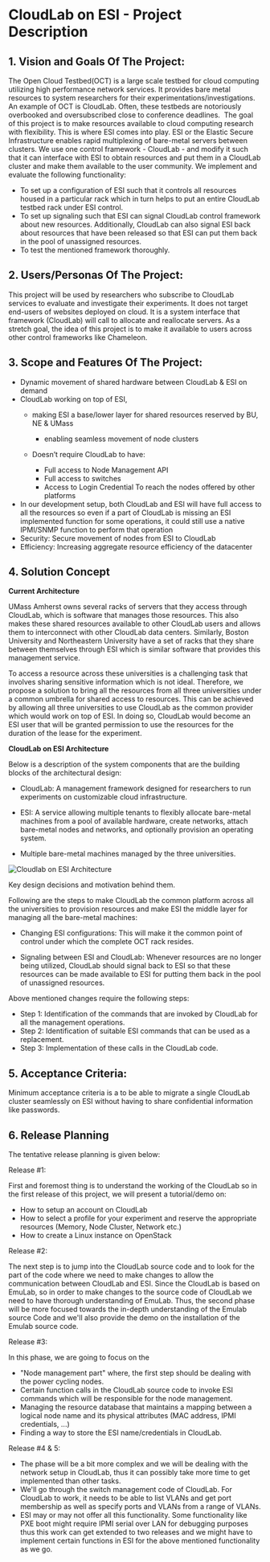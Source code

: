 # CloudLab on ESI - Project Description
## 1. Vision and Goals Of The Project:
The Open Cloud Testbed(OCT) is a large scale testbed for cloud computing utilizing high performance network services. It provides bare metal resources to system researchers for their experimentations/investigations. An example of OCT is CloudLab. Often, these testbeds are notoriously overbooked and oversubscribed close to conference deadlines.
​
The goal of this project is to make resources available to cloud computing research with flexibility. This is where ESI comes into play. ESI or the Elastic Secure Infrastructure enables rapid multiplexing of bare-metal servers between clusters. We use one control framework - CloudLab - and modify it such that it can interface with ESI to obtain resources and put them in a CloudLab cluster and make them available to the user community. We implement and evaluate the following functionality:
​
*  To set up a configuration of ESI such that it controls all resources housed in a particular rack which in turn helps to put an entire CloudLab testbed rack under ESI control. 
* To set up signaling such that ESI can signal CloudLab control framework about new resources. Additionally, CloudLab can also signal ESI back about resources that have been released so that ESI can put them back in the pool of unassigned resources. 
* To test the mentioned framework thoroughly.
​
## 2. Users/Personas Of The Project:
This project will be used by researchers who subscribe to CloudLab services to evaluate and investigate their experiments. It does not target end-users of websites deployed on cloud. It is a system interface that framework (CloudLab) will call to allocate and reallocate servers.
​
As a stretch goal, the idea of this project is to make it available to users across other control frameworks like Chameleon.
​
​
## 3. Scope and Features Of The Project:

* Dynamic movement of shared hardware between CloudLab & ESI on demand 
* CloudLab working on top of ESI, 
    * making ESI a base/lower layer for shared resources reserved by BU, NE & UMass 
        * enabling seamless movement of node clusters 

    * Doesn’t require CloudLab to have: 
        * Full access to Node Management API 
        * Full access to switches 
        * Access to Login Credential 
		To reach the nodes offered by other platforms 
* In our development setup, both CloudLab and ESI will have full access to all the resources so even if a part of CloudLab is missing an ESI implemented function for some operations, it could still use a native IPMI/SNMP function to perform that operation
* Security: Secure movement of nodes from ESI to CloudLab 
* Efficiency: Increasing aggregate resource efficiency of the datacenter  
## 4. Solution Concept

**Current Architecture**

UMass Amherst owns several racks of servers that they access through CloudLab, which is software that manages those resources. This also makes these shared resources available to other CloudLab users and allows them to interconnect with other CloudLab data centers. Similarly, Boston University and Northeastern University have a set of racks that they share between themselves through ESI which is similar software that provides this management service.

To access a resource across these universities is a challenging task that involves sharing sensitive information which is not ideal. Therefore, we propose a solution to bring all the resources from all three universities under a common umbrella for shared access to resources. This can be achieved by allowing all three universities to use CloudLab as the common provider which would work on top of ESI. In doing so, CloudLab would become an ESI user that will be granted permission to use the resources for the duration of the lease for the experiment.

**CloudLab on ESI Architecture** 

Below is a description of the system components that are the building blocks of the architectural design:

* CloudLab: A management framework designed for researchers to run experiments on customizable cloud infrastructure.

* ESI: A service allowing multiple tenants to flexibly allocate bare-metal machines from a pool of available hardware, create networks, attach bare-metal nodes and networks, and optionally provision an operating system.

* Multiple bare-metal machines managed by the three universities.


![Cloudlab on ESI Architecture](https://user-images.githubusercontent.com/60124910/134443639-f8aeba2b-f611-4e33-aeb8-d72ee4f4cc01.png)


Key design decisions and motivation behind them.

Following are the steps to make CloudLab the common platform across all the universities to provision resources and make ESI the middle layer for managing all the bare-metal machines:

* Changing ESI configurations: This will make it the common point of control under which the complete OCT rack resides. 

* Signaling between ESI and CloudLab: Whenever resources are no longer being utilized, CloudLab should signal back to ESI so that these resources can be made available to ESI for putting them back in the pool of unassigned resources.

Above mentioned changes require the following steps:

* Step 1: Identification of the commands that are invoked by CloudLab for all the management operations.
* Step 2: Identification of suitable ESI commands that can be used as a replacement.
* Step 3: Implementation of these calls in the CloudLab code.
## 5. Acceptance Criteria:
Minimum acceptance criteria is a to be able to migrate a single CloudLab cluster seamlessly on ESI without having to share confidential information like passwords. 
## 6. Release Planning

The tentative release planning is given below: 

Release #1: 

First and foremost thing is to understand the working of the CloudLab so in the first release of this project, we will present a tutorial/demo on: 
* How to setup an account on CloudLab 
* How to select a profile for your experiment and reserve the appropriate resources (Memory, Node Cluster, Network etc.)
* How to create a Linux instance on OpenStack  

Release #2: 

The next step is to jump into the CloudLab source code and to look for the part of the code where we need to make changes to allow the communication between CloudLab and ESI. Since the CloudLab is based on EmuLab, so in order to make changes to the source code of CloudLab we need to have thorough understanding of EmuLab. Thus, the second phase will be more focused towards the in-depth understanding of the Emulab source Code and we'll also provide the demo on the installation of the Emulab source code.  

Release #3: 

In this phase, we are going to focus on the
* "Node management part" where, the first step should be dealing with the power cycling nodes. 
* Certain function calls in the CloudLab source code to invoke ESI commands which will be responsible for the node management. 
* Managing the resource database that maintains a mapping between a logical node name and its physical attributes (MAC address, IPMI credentials, ...) 
* Finding a way to store the ESI name/credentials in CloudLab. 

Release #4 & 5:

* The phase will be a bit more complex and we will be dealing with the network setup in CloudLab, thus it can possibly take more time to get implemented than other tasks. 
* We'll go through the switch management code of CloudLab. For CloudLab to work, it needs to be able to list VLANs and get port membership as well as specify ports and VLANs from a range of VLANs.
* ESI may or may not offer all this functionality. Some functionality like PXE boot might require IPMI serial over LAN for debugging purposes thus this work can get extended to two releases and we might have to implement certain functions in ESI for the above mentioned functionality as we go.
